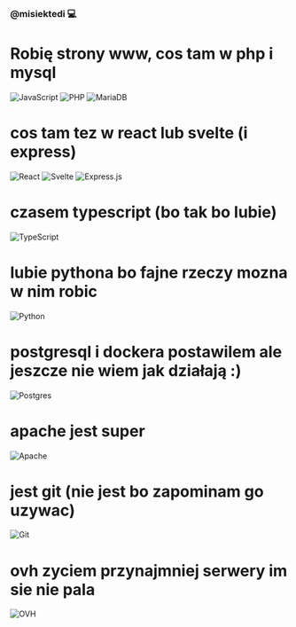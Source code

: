 ### @misiektedi 💻

# Robię strony www, cos tam w php i mysql
![JavaScript](https://img.shields.io/badge/javascript-%23323330.svg?style=for-the-badge&logo=javascript&logoColor=%23F7DF1E)
![PHP](https://img.shields.io/badge/php-%23777BB4.svg?style=for-the-badge&logo=php&logoColor=white)
![MariaDB](https://img.shields.io/badge/MariaDB-003545?style=for-the-badge&logo=mariadb&logoColor=white)

# cos tam tez w react lub svelte (i express)
![React](https://img.shields.io/badge/react-%2320232a.svg?style=for-the-badge&logo=react&logoColor=%2361DAFB)
![Svelte](https://img.shields.io/badge/svelte-%23f1413d.svg?style=for-the-badge&logo=svelte&logoColor=white)
![Express.js](https://img.shields.io/badge/express.js-%23404d59.svg?style=for-the-badge&logo=express&logoColor=%2361DAFB)

# czasem typescript (bo tak bo lubie)
![TypeScript](https://img.shields.io/badge/typescript-%23007ACC.svg?style=for-the-badge&logo=typescript&logoColor=white)

# lubie pythona bo fajne rzeczy mozna w nim robic
![Python](https://img.shields.io/badge/python-3670A0?style=for-the-badge&logo=python&logoColor=ffdd54)

# postgresql i dockera postawilem ale jeszcze nie wiem jak działają :)
![Postgres](https://img.shields.io/badge/postgres-%23316192.svg?style=for-the-badge&logo=postgresql&logoColor=white)

# apache jest super
![Apache](https://img.shields.io/badge/apache-%23D42029.svg?style=for-the-badge&logo=apache&logoColor=white)

# jest git (nie jest bo zapominam go uzywac)
![Git](https://img.shields.io/badge/git-%23F05033.svg?style=for-the-badge&logo=git&logoColor=white)

# ovh zyciem przynajmniej serwery im sie nie pala
![OVH](https://img.shields.io/badge/ovh-%23123F6D.svg?style=for-the-badge&logo=ovh&logoColor=#123F6D)

<!--





**misiektedi/misiektedi** is a ✨ _special_ ✨ repository because its `README.md` (this file) appears on your GitHub profile.

Here are some ideas to get you started:

- 🔭 I’m currently working on ...
- 🌱 I’m currently learning ...
- 👯 I’m looking to collaborate on ...
- 🤔 I’m looking for help with ...
- 💬 Ask me about ...
- 📫 How to reach me: ...
- 😄 Pronouns: ...
- ⚡ Fun fact: ...
-->
